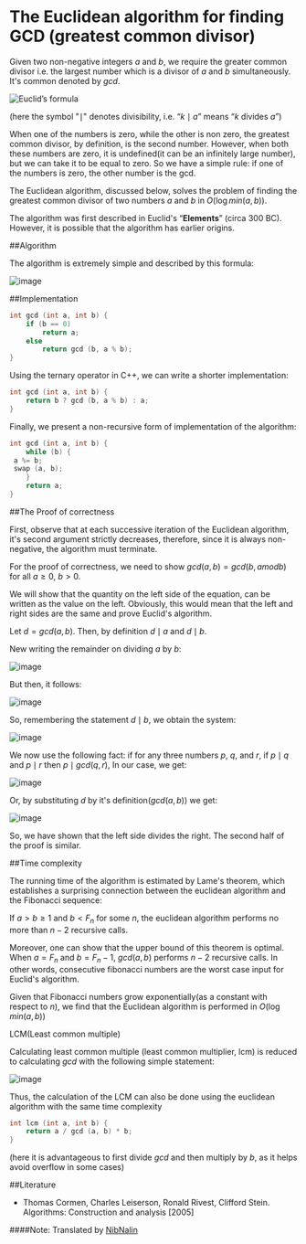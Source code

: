 <!--?title The Euclidean algorithm for finding GCD (greatest common divisor) -->

# The Euclidean algorithm for finding GCD (greatest common divisor)

Given two non-negative integers $a$ and $b$, we require the greater common divisor i.e. the largest number which is a divisor of $a$ and $b$ simultaneously. It's common denoted by $gcd$.

![Euclid’s formula](http://e-maxx.ru/tex2png/cache/e49f97b41b2449d76d33517b580fef68.png)

(here the symbol "$\mid$" denotes divisibility, i.e. “$k\mid a$” means “$k$ divides $a$”)

When one of the numbers is zero, while the other is non zero, the greatest common divisor, by definition, is the second number. However, when both these numbers are zero, it is undefined(it can be an infinitely large number), but we can take it to be equal to zero. So we have a simple rule: if one of the numbers is zero, the other number is the gcd.

The Euclidean algorithm, discussed below, solves the problem of finding the greatest common divisor of two numbers $a$ and $b$ in $O(\log min(a, b))$.

The algorithm was first described in Euclid's “**Elements**” (circa 300 BC). However, it is possible that the algorithm has earlier origins.

##Algorithm

The algorithm is extremely simple and described by this formula:

![image](http://e-maxx.ru/tex2png/cache/b8e1571eb429ef8ef1c06bc060dec3e7.png)

##Implementation

```cpp
int gcd (int a, int b) {
	if (b == 0)
		return a;
	else
		return gcd (b, a % b);
}
```

Using the ternary operator in C++, we can write a shorter implementation:

```cpp
int gcd (int a, int b) {
	return b ? gcd (b, a % b) : a;
}
```

Finally, we present a non-recursive form of implementation of the algorithm:

```cpp
int gcd (int a, int b) {
	while (b) {
 a %= b;
 swap (a, b);
	}
	return a;
}
```

##The Proof of correctness

First, observe that at each successive iteration of the Euclidean algorithm, it's second argument strictly decreases, therefore, since it is always non-negative, the algorithm must terminate.

For the proof of correctness, we need to show $gcd(a, b) = gcd(b, a mod b)$ for all $a \geq 0$, $b > 0$.

We will show that the quantity on the left side of the equation, can be written as the value on the left. Obviously, this would mean that the left and right sides are the same and prove Euclid's algorithm.

Let $d = gcd(a, b)$. Then, by definition $d\mid a$ and $d\mid b$.

New writing the remainder on dividing $a$ by $b$:

![image](http://e-maxx.ru/tex2png/cache/ad604a58d5faf878aeaa5492d8f28d12.png)

But then, it follows:

![image](http://e-maxx.ru/tex2png/cache/85feaf22c5f69e1d19617467cdab7a04.png)

So, remembering the statement $d\mid b$, we obtain the system:

![image](http://e-maxx.ru/tex2png/cache/9d785ea6dd075edc4a1849cf44affb22.png)

We now use the following fact: if for any three numbers $p$, $q$, and $r$, if $p\mid q$ and $p\mid r$ then $p\mid gcd(q, r)$, In our case, we get:

![image](http://e-maxx.ru/tex2png/cache/9318355a27d52014ebd91c204579fb3c.png)

Or, by substituting $d$ by it's definition($gcd(a, b)$) we get:

![image](http://e-maxx.ru/tex2png/cache/256b72e6f755e9181250d20bf15cc4b7.png)

So, we have shown that the left side divides the right. The second half of the proof is similar.

##Time complexity

The running time of the algorithm is estimated by Lame's theorem, which establishes a surprising connection between the euclidean algorithm and the Fibonacci sequence:

If $a > b \geq 1$ and $b < F_n$ for some $n$, the euclidean algorithm performs no more than $n-2$ recursive calls.

Moreover, one can show that the upper bound of this theorem is optimal. When $a = F_n$ and $b = F_n-1$, $gcd(a, b)$ performs $n-2$ recursive calls. In other words, consecutive fibonacci numbers are the worst case input for Euclid's algorithm.

Given that Fibonacci numbers grow exponentially(as a constant with respect to $n$), we find that the Euclidean algorithm is performed in $O(\log min(a, b))$

LCM(Least common multiple)

Calculating least common multiple (least common multiplier, lcm) is reduced to calculating $gcd$ with the following simple statement:

![image](http://e-maxx.ru/tex2png/cache/1407548584803d912291dc28ee8f40ec.png)

Thus, the calculation of the LCM can also be done using the euclidean algorithm with the same time complexity

```cpp
int lcm (int a, int b) {
	return a / gcd (a, b) * b;
}
```
(here it is advantageous to first divide $gcd$ and then multiply by $b$, as it helps avoid overflow in some cases)

##Literature

- Thomas Cormen, Charles Leiserson, Ronald Rivest, Clifford Stein. Algorithms: Construction and analysis [2005]

####Note: Translated by [NibNalin](http://codeforces.com/profile/NibNalin)
